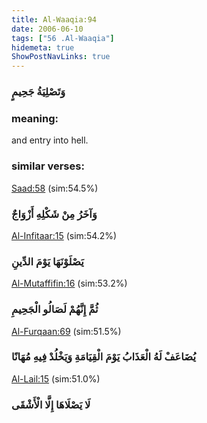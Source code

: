 ```yaml
---
title: Al-Waaqia:94
date: 2006-06-10
tags: ["56 .Al-Waaqia"]
hidemeta: true 
ShowPostNavLinks: true 
---
```

### وَتَصْلِيَةُ جَحِيمٍ
### meaning: 
and entry into hell.
### similar verses: 

[Saad:58](/38/58) (sim:54.5%)

### وَآخَرُ مِنْ شَكْلِهِ أَزْوَاجٌ

[Al-Infitaar:15](/82/15) (sim:54.2%)

### يَصْلَوْنَهَا يَوْمَ الدِّينِ

[Al-Mutaffifin:16](/83/16) (sim:53.2%)

### ثُمَّ إِنَّهُمْ لَصَالُو الْجَحِيمِ

[Al-Furqaan:69](/25/69) (sim:51.5%)

### يُضَاعَفْ لَهُ الْعَذَابُ يَوْمَ الْقِيَامَةِ وَيَخْلُدْ فِيهِ مُهَانًا

[Al-Lail:15](/92/15) (sim:51.0%)

### لَا يَصْلَاهَا إِلَّا الْأَشْقَى
